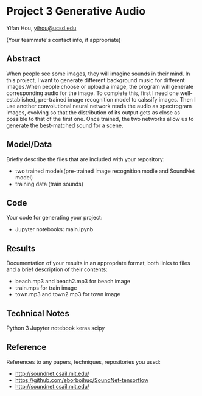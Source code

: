 # Project 3 Generative Audio

Yifan Hou, yihou@ucsd.edu

(Your teammate's contact info, if appropriate)

## Abstract

When people see some images, they will imagine sounds in their mind. In this project, I want to generate different background music for different images.When people choose or upload a image, the program will generate corresponding audio for the image. To complete this, first I need one well-established, pre-trained image recognition model to calssify images. Then I use another convolutional neural network reads the audio as spectrogram images, evolving so that the distribution of its output gets as close as possible to that of the first one. Once trained, the two networks allow us to generate the best-matched sound for a scene.


## Model/Data

Briefly describe the files that are included with your repository:
- two trained models(pre-trained image recognition modle and SoundNet model)
- training data (train sounds)

## Code

Your code for generating your project:
- Jupyter notebooks: main.ipynb

## Results

Documentation of your results in an appropriate format, both links to files and a brief description of their contents:
- beach.mp3 and beach2.mp3 for beach image
- train.mps for train image
- town.mp3 and town2.mp3 for town image

## Technical Notes

Python 3
Jupyter notebook
keras
scipy

## Reference

References to any papers, techniques, repositories you used:
- http://soundnet.csail.mit.edu/
- https://github.com/eborboihuc/SoundNet-tensorflow
- http://soundnet.csail.mit.edu/
